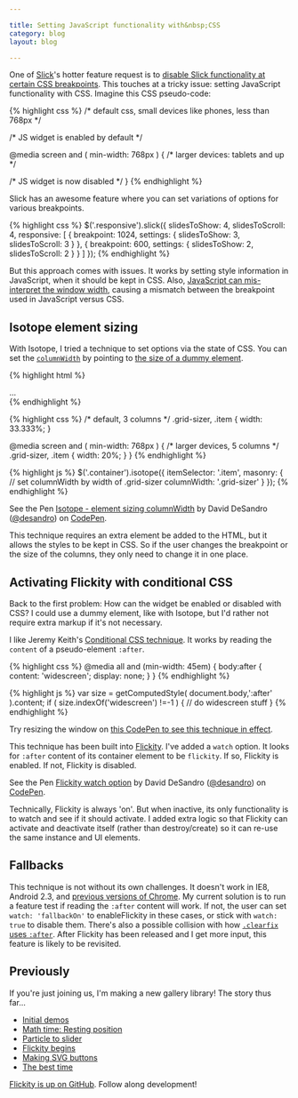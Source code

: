 ```yaml
---

title: Setting JavaScript functionality with&nbsp;CSS
category: blog
layout: blog

---
```


One of [Slick](kenwheeler.github.io/slick/)'s hotter feature request is to [disable Slick functionality at certain CSS breakpoints](https://github.com/kenwheeler/slick/issues/542). This touches at a tricky issue: setting JavaScript functionality with CSS. Imagine this CSS pseudo-code:

{% highlight css %}
/* default css, small devices like phones, less than 768px */

/* JS widget is enabled by default */

@media screen and ( min-width: 768px ) {
  /* larger devices: tablets and up */
  
  /* JS widget is now disabled */
}
{% endhighlight %}

Slick has an awesome feature where you can set variations of options for various breakpoints.

{% highlight css %}
$('.responsive').slick({
  slidesToShow: 4,
  slidesToScroll: 4,
  responsive: [
    {
      breakpoint: 1024,
      settings: {
        slidesToShow: 3,
        slidesToScroll: 3
      }
    },
    {
      breakpoint: 600,
      settings: {
        slidesToShow: 2,
        slidesToScroll: 2
      }
    }
  ]
});
{% endhighlight %}

But this approach comes with issues. It works by setting style information in JavaScript, when it should be kept in CSS. Also, [JavaScript can mis-interpret the window width](https://github.com/kenwheeler/slick/issues/560), causing a mismatch between the breakpoint used in JavaScript versus CSS.

## Isotope element sizing

With Isotope, I tried a technique to set options via the state of CSS. You can set the [`columnWidth`](http://isotope.metafizzy.co/layout-modes/masonry.html#columnwidth) by pointing to [the size of a dummy element](http://isotope.metafizzy.co/options.html#element-sizing).

{% highlight html %}
<div class="container">
  <!-- dummy element for size of columnWidth -->
  <div class="grid-sizer"></div>
  <div class="item"></div>
  <div class="item"></div>
  ...
</div>
{% endhighlight %}

{% highlight css %}
/* default, 3 columns */
.grid-sizer, .item { width: 33.333%; }

@media screen and ( min-width: 768px ) {
  /* larger devices, 5 columns */
  .grid-sizer, .item { width: 20%; }
}
{% endhighlight %}

{% highlight js %}
$('.container').isotope({
  itemSelector: '.item',
  masonry: {
    // set columnWidth by width of .grid-sizer
    columnWidth: '.grid-sizer'
  }
});
{% endhighlight %}

<p data-height="356" data-theme-id="0" data-slug-hash="BypgYq" data-default-tab="result" data-user="desandro" class='codepen'>See the Pen <a href='http://codepen.io/desandro/pen/BypgYq/'>Isotope - element sizing columnWidth</a> by David DeSandro (<a href='http://codepen.io/desandro'>@desandro</a>) on <a href='http://codepen.io'>CodePen</a>.</p>

This technique requires an extra element be added to the HTML, but it allows the styles to be kept in CSS. So if the user changes the breakpoint or the size of the columns, they only need to change it in one place.

## Activating Flickity with conditional CSS

Back to the first problem: How can the widget be enabled or disabled with CSS? I could use a dummy element, like with Isotope, but I'd rather not require extra markup if it's not necessary.

I like Jeremy Keith's [Conditional CSS technique](https://adactio.com/journal/5429). It works by reading the `content` of a pseudo-element `:after`.

{% highlight css %}
@media all and (min-width: 45em) {
  body:after {
    content: 'widescreen';
    display: none;
  }
}
{% endhighlight %}

{% highlight js %}
var size = getComputedStyle( document.body,':after' ).content;
if ( size.indexOf('widescreen') !=-1 ) {
    // do widescreen stuff
}
{% endhighlight %}

Try resizing the window on [this CodePen to see this technique in effect](http://codepen.io/desandro/pen/emgwPJ).

This technique has been built into [Flickity](https://github.com/metafizzy/flickity). I've added a `watch` option. It looks for `:after` content of its container element to be `flickity`. If so, Flickity is enabled. If not, Flickity is disabled.

<p data-height="351" data-theme-id="0" data-slug-hash="OPWKPG" data-default-tab="result" data-user="desandro" class='codepen'>See the Pen <a href='http://codepen.io/desandro/pen/OPWKPG/'>Flickity watch option</a> by David DeSandro (<a href='http://codepen.io/desandro'>@desandro</a>) on <a href='http://codepen.io'>CodePen</a>.</p>

Technically, Flickity is always 'on'. But when inactive, its only functionality is to watch and see if it should activate. I added extra logic so that Flickity can activate and deactivate itself (rather than destroy/create) so it can re-use the same instance and UI elements.

## Fallbacks

This technique is not without its own challenges. It doesn't work in IE8, Android 2.3, and [previous versions of Chrome](https://code.google.com/p/chromium/issues/detail?id=236603). My current solution is to run a feature test if reading the `:after` content will work. If not, the user can set `watch: 'fallbackOn'` to enableFlickity in these cases, or stick with `watch: true` to disable them. There's also a possible collision with how [`.clearfix` uses `:after`](https://github.com/h5bp/html5-boilerplate/blob/v4.3.0/css/main.css#L199). After Flickity has been released and I get more input, this feature is likely to be revisited.

## Previously

If you're just joining us, I'm making a new gallery library! The story thus far...

+ [Initial demos](/blog/initial-demos)
+ [Math time: Resting position](/blog/math-time-resting-position/)
+ [Particle to slider](/blog/particle-to-slider/)
+ [Flickity begins](/blog/flickity-begins/)
+ [Making SVG buttons](/blog/making-svg-buttons/)
+ [The best time](/blog/the-best-time/)

[Flickity is up on GitHub](https://github.com/metafizzy/flickity). Follow along development!

<script async src="//assets.codepen.io/assets/embed/ei.js"></script>
